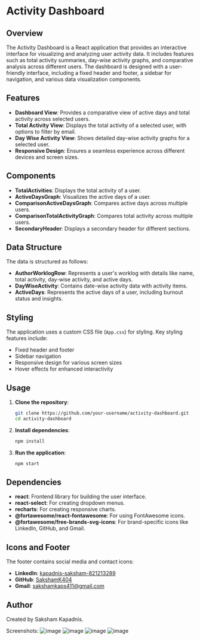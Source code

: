 # Activity Dashboard

## Overview

The Activity Dashboard is a React application that provides an interactive interface for visualizing and analyzing user activity data. It includes features such as total activity summaries, day-wise activity graphs, and comparative analysis across different users. The dashboard is designed with a user-friendly interface, including a fixed header and footer, a sidebar for navigation, and various data visualization components.

## Features

- **Dashboard View**: Provides a comparative view of active days and total activity across selected users.
- **Total Activity View**: Displays the total activity of a selected user, with options to filter by email.
- **Day Wise Activity View**: Shows detailed day-wise activity graphs for a selected user.
- **Responsive Design**: Ensures a seamless experience across different devices and screen sizes.

## Components

- **TotalActivities**: Displays the total activity of a user.
- **ActiveDaysGraph**: Visualizes the active days of a user.
- **ComparisonActiveDaysGraph**: Compares active days across multiple users.
- **ComparisonTotalActivityGraph**: Compares total activity across multiple users.
- **SecondaryHeader**: Displays a secondary header for different sections.

## Data Structure

The data is structured as follows:

- **AuthorWorklogRow**: Represents a user's worklog with details like name, total activity, day-wise activity, and active days.
- **DayWiseActivity**: Contains date-wise activity data with activity items.
- **ActiveDays**: Represents the active days of a user, including burnout status and insights.

## Styling

The application uses a custom CSS file (`App.css`) for styling. Key styling features include:
- Fixed header and footer
- Sidebar navigation
- Responsive design for various screen sizes
- Hover effects for enhanced interactivity

## Usage

1. **Clone the repository**:
    ```bash
    git clone https://github.com/your-username/activity-dashboard.git
    cd activity-dashboard
    ```

2. **Install dependencies**:
    ```bash
    npm install
    ```

3. **Run the application**:
    ```bash
    npm start
    ```

## Dependencies

- **react**: Frontend library for building the user interface.
- **react-select**: For creating dropdown menus.
- **recharts**: For creating responsive charts.
- **@fortawesome/react-fontawesome**: For using FontAwesome icons.
- **@fortawesome/free-brands-svg-icons**: For brand-specific icons like LinkedIn, GitHub, and Gmail.

## Icons and Footer

The footer contains social media and contact icons:
- **LinkedIn**: [kapadnis-saksham-821213289](https://www.linkedin.com/in/kapadnis-saksham-821213289/)
- **GitHub**: [SakshamK404](https://github.com/SakshamK404)
- **Gmail**: [sakshamkaps411@gmail.com](mailto:sakshamkaps411@gmail.com)

## Author

Created by Saksham Kapadnis.


Screenshots:
![image](https://github.com/SakshamK404/DevDynamics-assignment/assets/94706568/1a20a75a-3ef8-440a-9d71-578ad9966b83)
![image](https://github.com/SakshamK404/DevDynamics-assignment/assets/94706568/b964622c-1bd6-4cb1-bc1e-53837570c910)
![image](https://github.com/SakshamK404/DevDynamics-assignment/assets/94706568/a8cf2dff-c720-4fe2-a15f-066e9c5b6a65)
![image](https://github.com/SakshamK404/DevDynamics-assignment/assets/94706568/4dd86fc2-76c5-48d3-88fe-f7e4a3e7b98c)



